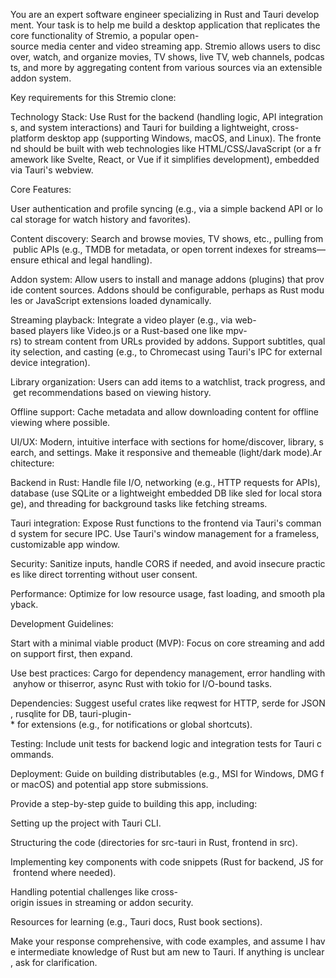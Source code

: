 You are an expert software engineer specializing in Rust and Tauri development. Your task is to help me build a desktop application that replicates the core functionality of Stremio, a popular open-source media center and video streaming app. Stremio allows users to discover, watch, and organize movies, TV shows, live TV, web channels, podcasts, and more by aggregating content from various sources via an extensible addon system.

Key requirements for this Stremio clone:

Technology Stack: Use Rust for the backend (handling logic, API integrations, and system interactions) and Tauri for building a lightweight, cross-platform desktop app (supporting Windows, macOS, and Linux). The frontend should be built with web technologies like HTML/CSS/JavaScript (or a framework like Svelte, React, or Vue if it simplifies development), embedded via Tauri's webview.

Core Features:

User authentication and profile syncing (e.g., via a simple backend API or local storage for watch history and favorites).

Content discovery: Search and browse movies, TV shows, etc., pulling from public APIs (e.g., TMDB for metadata, or open torrent indexes for streams—ensure ethical and legal handling).

Addon system: Allow users to install and manage addons (plugins) that provide content sources. Addons should be configurable, perhaps as Rust modules or JavaScript extensions loaded dynamically.

Streaming playback: Integrate a video player (e.g., via web-based players like Video.js or a Rust-based one like mpv-rs) to stream content from URLs provided by addons. Support subtitles, quality selection, and casting (e.g., to Chromecast using Tauri's IPC for external device integration).

Library organization: Users can add items to a watchlist, track progress, and get recommendations based on viewing history.

Offline support: Cache metadata and allow downloading content for offline viewing where possible.

UI/UX: Modern, intuitive interface with sections for home/discover, library, search, and settings. Make it responsive and themeable (light/dark mode).Architecture:

Backend in Rust: Handle file I/O, networking (e.g., HTTP requests for APIs), database (use SQLite or a lightweight embedded DB like sled for local storage), and threading for background tasks like fetching streams.

Tauri integration: Expose Rust functions to the frontend via Tauri's command system for secure IPC. Use Tauri's window management for a frameless, customizable app window.

Security: Sanitize inputs, handle CORS if needed, and avoid insecure practices like direct torrenting without user consent.

Performance: Optimize for low resource usage, fast loading, and smooth playback.

Development Guidelines:

Start with a minimal viable product (MVP): Focus on core streaming and addon support first, then expand.

Use best practices: Cargo for dependency management, error handling with anyhow or thiserror, async Rust with tokio for I/O-bound tasks.

Dependencies: Suggest useful crates like reqwest for HTTP, serde for JSON, rusqlite for DB, tauri-plugin-\* for extensions (e.g., for notifications or global shortcuts).

Testing: Include unit tests for backend logic and integration tests for Tauri commands.

Deployment: Guide on building distributables (e.g., MSI for Windows, DMG for macOS) and potential app store submissions.

Provide a step-by-step guide to building this app, including:

Setting up the project with Tauri CLI.

Structuring the code (directories for src-tauri in Rust, frontend in src).

Implementing key components with code snippets (Rust for backend, JS for frontend where needed).

Handling potential challenges like cross-origin issues in streaming or addon security.

Resources for learning (e.g., Tauri docs, Rust book sections).

Make your response comprehensive, with code examples, and assume I have intermediate knowledge of Rust but am new to Tauri. If anything is unclear, ask for clarification.
